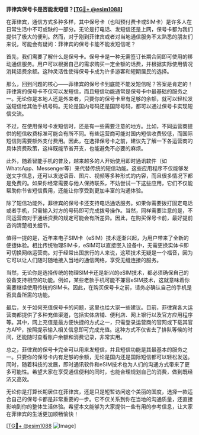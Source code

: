 **菲律宾保号卡是否能发短信？[[TG💪+ @esim1088](https://t.me/s/esim1088)]**

在菲律宾，通信方式多种多样，其中保号卡（也叫预付费卡或SIM卡）是许多人在日常生活中不可或缺的一部分。无论是打电话、发短信还是上网，保号卡都为我们提供了极大的便利。然而，对于刚到菲律宾或者对当地通信服务不太熟悉的朋友们来说，可能会有疑问：菲律宾的保号卡能不能发短信呢？

首先，我们需要了解什么是保号卡。保号卡是一种无需签订长期合同即可使用的移动通信服务。用户可以根据自己的需求购买一定金额的话费，并根据实际使用情况消耗话费余额。这种灵活性使得保号卡成为许多游客和短期居民的选择。

那么，回到问题的核心——菲律宾的保号卡到底能不能发短信呢？答案是肯定的！菲律宾的保号卡不仅可以发短信，而且短信功能通常是保号卡中最基础的服务之一。无论你是本地人还是外来者，只要你的保号卡里有足够的余额，就可以轻松发送短信给其他手机号码。无论是国内号码还是国际号码，都可以通过保号卡实现短信交流。

不过，在使用保号卡发短信时，还是有一些需要注意的地方。比如，不同运营商提供的短信收费标准可能会有所不同。有些运营商可能对国内短信收费较低，而国际短信则需要额外支付费用。因此，在选择保号卡之前，建议先了解一下各运营商的具体资费政策，这样既能节省开支，也能避免不必要的麻烦。

此外，随着智能手机的普及，越来越多的人开始使用即时通讯软件（如WhatsApp、Messenger等）来代替传统的短信功能。这些应用程序不仅能够发送文字信息，还可以发送语音、图片、视频等多种形式的内容，而且很多情况下都是免费的。如果你经常需要与他人保持联系，不妨尝试一下这些应用，它们不仅能帮助你节省短信费用，还能让你享受到更加丰富的沟通体验。

除了短信功能外，菲律宾的保号卡还支持电话通话服务。如果你需要拨打固定电话或者手机，只需输入对方的号码即可完成拨号操作。当然，同样需要注意的是，不同运营商对于通话资费的规定可能会有所差异。因此，在购买保号卡前，最好提前咨询清楚相关细节。

值得一提的是，近年来电子SIM卡（eSIM）技术逐渐兴起，为用户带来了全新的便捷体验。相比传统物理SIM卡，eSIM可以直接嵌入设备中，无需更换实体卡即可切换网络运营商。对于经常出国旅行的人来说，这项技术无疑是一个福音，因为它可以让人们随时随地接入当地的通信网络，享受无缝连接的服务。

当然，无论你是选择传统的物理SIM卡还是新兴的eSIM技术，都必须确保自己的设备支持相应的功能。例如，某些老款手机可能不兼容eSIM技术，这就意味着你需要继续使用传统的SIM卡。因此，在购买保号卡之前，请务必确认自己的手机是否具备所需的功能。

最后，关于如何充值保号卡的问题，这里也给大家一些建议。目前，菲律宾各大运营商都提供了多种充值渠道，包括实体店铺、便利店、网上银行以及官方应用程序等。其中，网上充值是最方便快捷的方式之一，只需登录运营商的官网或下载其官方APP，按照提示输入相关信息即可完成充值。这种方式不仅省去了排队等候的时间，还能随时查看账户余额和消费记录，非常实用。

总之，菲律宾的保号卡完全可以用来发短信，并且短信功能是其最基本的服务之一。只要你的保号卡内有足够的余额，无论是国内还是国际短信都可以轻松发送。同时，随着科技的发展，即时通讯软件和eSIM技术也为人们的沟通方式带来了更多可能性。希望大家在享受通信便利的同时，也能合理规划自己的消费，做到既经济又高效。

无论你是打算长期居住在菲律宾，还是只是短暂访问这个美丽的国度，选择一款适合自己的保号卡都是非常重要的一步。它不仅关系到你在当地的沟通质量，还直接影响到你的整体生活体验。希望本文能够为大家提供一些有用的参考信息，让大家在菲律宾的生活更加顺畅愉快！

[[TG💪+ @esim1088](https://t.me/s/esim1088) ![Image](https://i.postimg.cc/4NQfJmqS/Snipaste-2025-05-13-00-14-12.png)]